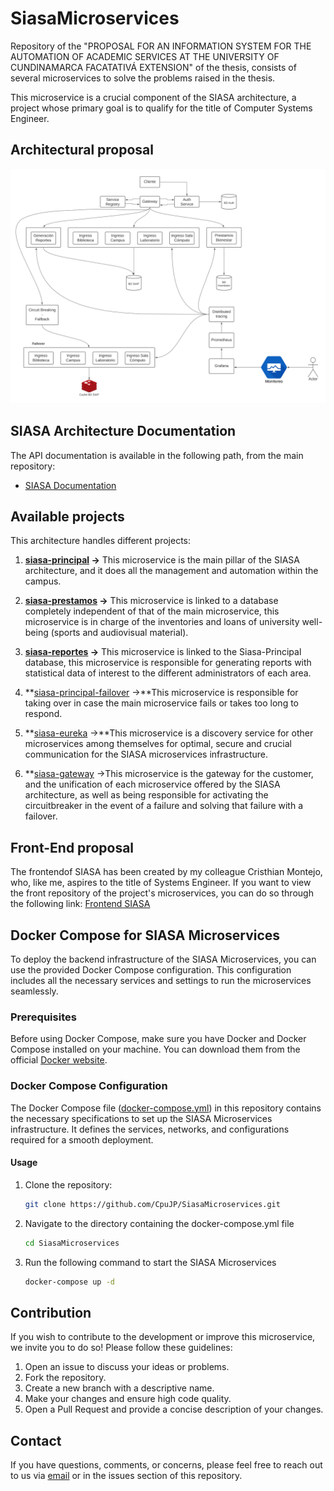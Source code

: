# SiasaMicroservices
Repository of the "PROPOSAL FOR AN INFORMATION SYSTEM FOR THE AUTOMATION OF ACADEMIC SERVICES AT THE UNIVERSITY OF CUNDINAMARCA FACATATIVÁ EXTENSION" of the thesis, consists of several microservices to solve the problems raised in the thesis.

This microservice is a crucial component of the SIASA architecture, a project whose primary goal is to qualify for the title of Computer Systems Engineer.

## Architectural proposal
![Architecture](https://github.com/CpuJP/SiasaMicroservices/blob/main/Arquitectura%20SIAP%20(Back).png)

## SIASA Architecture Documentation

The API documentation is available in the following path, from the main repository:

- [SIASA Documentation](https://github.com/CpuJP/SiasaMicroservices)

## Available projects

This architecture handles different projects:

1. **[siasa-principal](https://github.com/CpuJP/SiasaMicroservices/tree/siasa-principal) ->** This microservice is the main pillar of the SIASA architecture, and it does all the management and automation within the campus.

2. **[siasa-prestamos](https://github.com/CpuJP/SiasaMicroservices/tree/siasa-prestamos) ->** This microservice is linked to a database completely independent of that of the main microservice, this microservice is in charge of the inventories and loans of university well-being (sports and audiovisual material).

3. **[siasa-reportes](https://github.com/CpuJP/SiasaMicroservices/tree/siasa-reportes) ->** This microservice is linked to the Siasa-Principal database, this microservice is responsible for generating reports with statistical data of interest to the different administrators of each area.

4. **[siasa-principal-failover](https://github.com/CpuJP/SiasaMicroservices/tree/siasa-principal-failover) ->**This microservice is responsible for taking over in case the main microservice fails or takes too long to respond.

5. **[siasa-eureka](https://github.com/CpuJP/SiasaMicroservices/tree/siasa-eureka) ->**This microservice is a discovery service for other microservices among themselves for optimal, secure and crucial communication for the SIASA microservices infrastructure.

6. **[siasa-gateway](https://github.com/CpuJP/SiasaMicroservices/tree/siasa-gateway) ->This microservice is the gateway for the customer, and the unification of each microservice offered by the SIASA architecture, as well as being responsible for activating the circuitbreaker in the event of a failure and solving that failure with a failover.


## Front-End proposal
The frontendof SIASA has been created by my colleague Cristhian Montejo, who, like me, aspires to the title of Systems Engineer. 
If you want to view the front repository of the project's microservices, you can do so through the following link: [Frontend SIASA](https://github.com/CrisMontejo23/SiasaFront)


## Docker Compose for SIASA Microservices

To deploy the backend infrastructure of the SIASA Microservices, you can use the provided Docker Compose configuration. This configuration includes all the necessary services and settings to run the microservices seamlessly.

### Prerequisites

Before using Docker Compose, make sure you have Docker and Docker Compose installed on your machine. You can download them from the official [Docker website](https://www.docker.com/get-started).

### Docker Compose Configuration

The Docker Compose file ([docker-compose.yml](https://github.com/CpuJP/SiasaMicroservices/blob/main/docker-compose.yml)) in this repository contains the necessary specifications to set up the SIASA Microservices infrastructure. It defines the services, networks, and configurations required for a smooth deployment.

#### Usage

1. Clone the repository: 
   ```bash
   git clone https://github.com/CpuJP/SiasaMicroservices.git
   ```
   
2. Navigate to the directory containing the docker-compose.yml file
   ```bash
   cd SiasaMicroservices
   ```

3. Run the following command to start the SIASA Microservices
   ```bash
   docker-compose up -d
   ```



     
     



## Contribution

If you wish to contribute to the development or improve this microservice, we invite you to do so! Please follow these guidelines:

1. Open an issue to discuss your ideas or problems.
2. Fork the repository.
3. Create a new branch with a descriptive name.
4. Make your changes and ensure high code quality.
5. Open a Pull Request and provide a concise description of your changes.

## Contact

If you have questions, comments, or concerns, please feel free to reach out to us via [email](cpujuanpis@gmail.com) or in the issues section of this repository.

